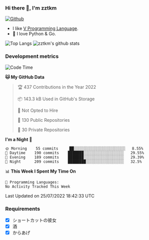 ### Hi there 👋, I'm zztkm


[![Github](https://img.shields.io/github/followers/zztkm?label=Follow&style=social)](https://github.com/zztkm)

- I like [V Programming Language](https://github.com/vlang/v).
- 🌱 I love Python & Go.


![Top Langs](https://github-readme-stats.vercel.app/api/top-langs/?username=zztkm&hide=html)
![zztkm's github stats](https://github-readme-stats.vercel.app/api?username=zztkm&show_icons=true&count_private=true&line_height=40)


<!--
**zztkm/zztkm** is a ✨ _special_ ✨ repository because its `README.md` (this file) appears on your GitHub profile.

Here are some ideas to get you started:

- 🔭 I’m currently working on ...
- 🌱 I’m currently learning ...
- 👯 I’m looking to collaborate on ...
- 🤔 I’m looking for help with ...
- 💬 Ask me about ...
- 📫 How to reach me: ...
- 😄 Pronouns: ...
- ⚡ Fun fact: ...
-->

### Development metrics

<!--START_SECTION:waka-->
![Code Time](http://img.shields.io/badge/Code%20Time-0%20secs-blue)

**🐱 My GitHub Data** 

> 🏆 437 Contributions in the Year 2022
 > 
> 📦 143.3 kB Used in GitHub's Storage 
 > 
> 🚫 Not Opted to Hire
 > 
> 📜 130 Public Repositories 
 > 
> 🔑 30 Private Repositories  
 > 
**I'm a Night 🦉** 

```text
🌞 Morning    55 commits     ██░░░░░░░░░░░░░░░░░░░░░░░   8.55% 
🌆 Daytime    190 commits    ███████░░░░░░░░░░░░░░░░░░   29.55% 
🌃 Evening    189 commits    ███████░░░░░░░░░░░░░░░░░░   29.39% 
🌙 Night      209 commits    ████████░░░░░░░░░░░░░░░░░   32.5%

```


📊 **This Week I Spent My Time On** 

```text
💬 Programming Languages: 
No Activity Tracked This Week

```


 Last Updated on 25/07/2022 18:42:33 UTC
<!--END_SECTION:waka-->

### Requirements

- [X] ショートカットの彼女
- [x] 酒
- [x] からあげ

